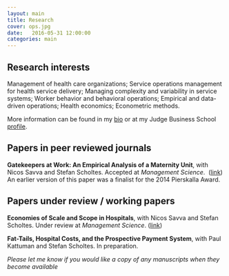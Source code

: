 ```yaml
---
layout: main
title: Research
cover: ops.jpg
date:   2016-05-31 12:00:00
categories: main
---
```


## Research interests

Management of health care organizations; Service operations management for health service delivery; Managing complexity and variability in service systems; Worker behavior and behavioral operations; Empirical and data-driven operations; Health economics; Econometric methods.

More information can be found in my [bio](/about/) or at my Judge Business School [profile](http://www.jbs.cam.ac.uk/programmes/research-programmes/current-phd-students-a-z/michael-freeman/).

## Papers in peer reviewed journals

__Gatekeepers at Work: An Empirical Analysis of a Maternity Unit__, with Nicos Savva and Stefan Scholtes.
Accepted at *Management Science*.&nbsp; ([link](/gatekeepers-at-work))
<br>An earlier version of this paper was a finalist for the 2014 Pierskalla Award.

## Papers under review / working papers

**Economies of Scale and Scope in Hospitals**, with Nicos Savva and Stefan Scholtes. Under review at *Management Science*. ([link](/hospital-scale-economies))

**Fat-Tails, Hospital Costs, and the Prospective Payment System**, with Paul Kattuman and Stefan Scholtes. In preparation.

*Please let me know if you would like a copy of any manuscripts when they become available*